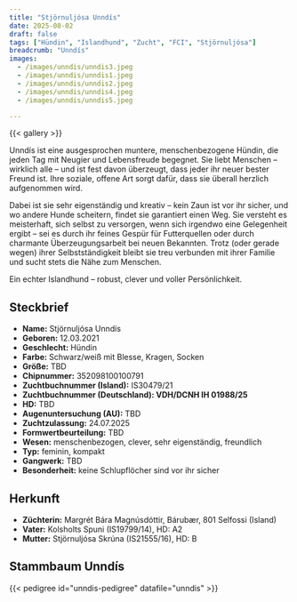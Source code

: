 ```yaml
---
title: "Stjörnuljósa Unndís"
date: 2025-08-02
draft: false
tags: ["Hündin", "Islandhund", "Zucht", "FCI", "Stjörnuljósa"]
breadcrumb: "Unndís"
images:
  - /images/unndis/unndis3.jpeg
  - /images/unndis/unndis1.jpeg
  - /images/unndis/unndis2.jpeg
  - /images/unndis/unndis4.jpeg
  - /images/unndis/unndis5.jpeg

---
```


{{< gallery >}}

Unndís ist eine ausgesprochen muntere, menschenbezogene Hündin, die jeden Tag mit Neugier und Lebensfreude begegnet. Sie liebt Menschen – wirklich alle – und ist fest davon überzeugt, dass jeder ihr neuer bester Freund ist. Ihre soziale, offene Art sorgt dafür, dass sie überall herzlich aufgenommen wird.

Dabei ist sie sehr eigenständig und kreativ – kein Zaun ist vor ihr sicher, und wo andere Hunde scheitern, findet sie garantiert einen Weg. Sie versteht es meisterhaft, sich selbst zu versorgen, wenn sich irgendwo eine Gelegenheit ergibt – sei es durch ihr feines Gespür für Futterquellen oder durch charmante Überzeugungsarbeit bei neuen Bekannten. Trotz (oder gerade wegen) ihrer Selbstständigkeit bleibt sie treu verbunden mit ihrer Familie und sucht stets die Nähe zum Menschen.

Ein echter Islandhund – robust, clever und voller Persönlichkeit.

## Steckbrief

- **Name:** Stjörnuljósa Unndís
- **Geboren:** 12.03.2021
- **Geschlecht:** Hündin
- **Farbe:** Schwarz/weiß mit Blesse, Kragen, Socken
- **Größe:** TBD
- **Chipnummer:** 352098100100791
- **Zuchtbuchnummer (Island):** IS30479/21
- **Zuchtbuchnummer (Deutschland): VDH/DCNH IH 01988/25**
- **HD:** TBD
- **Augenuntersuchung (AU):** TBD
- **Zuchtzulassung:** 24.07.2025
- **Formwertbeurteilung:** TBD
- **Wesen:** menschenbezogen, clever, sehr eigenständig, freundlich
- **Typ:** feminin, kompakt
- **Gangwerk:** TBD
- **Besonderheit:** keine Schlupflöcher sind vor ihr sicher

## Herkunft

- **Züchterin:** Margrét Bára Magnúsdóttir, Bárubær, 801 Selfossi (Island)
- **Vater:** Kolsholts Spuni (IS19799/14), HD: A2
- **Mutter:** Stjörnuljósa Skrúna (IS21555/16), HD: B

## Stammbaum Unndís

{{< pedigree id="unndis-pedigree" datafile="unndis" >}}
